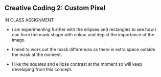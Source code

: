 ## Creative Coding 2: Custom Pixel

IN CLASS ASSIGNMENT

- i am experimenting further with the ellipses and rectangles to see how i can form the mask shape with colour and depict the importance of the image.

- I need to work out the mask differences as there is extra space outside the mask at the moment.

- I like the squares and ellipse contrast at the moment so will keep developing from this concept.
